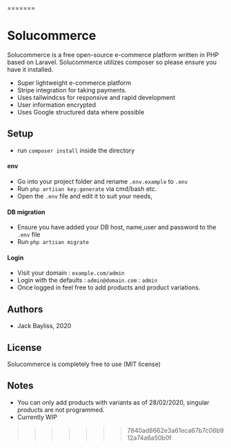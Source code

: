=======
# Solucommerce

Solucommerce is a free open-source e-commerce platform written in PHP based on Laravel. Solucommerce utilizes composer so please ensure you have it installed.

- Super lightweight e-commerce platform
- Stripe integration for taking payments.
- Uses tailwindcss for responsive and rapid development
- User information encrypted
- Uses Google structured data where possible

## Setup
- run `composer install` inside the directory
#### env
- Go into your project folder and rename `.env.example` to `.env`
- Run `php artisan key:generate` via cmd/bash etc.
- Open the `.env` file and edit it to suit your needs, 

#### DB migration
- Ensure you have added your DB host, name,user and password to the `.env` file 
- Run `php artisan migrate`

#### Login
- Visit your domain : `example.com/admin`
- Login with the defaults : `admin@domain.com` : `admin`
- Once logged in feel free to add products and product variations. 

## Authors
- Jack Bayliss, 2020

## License 
Solucommerce is completely free to use (MIT license)

## Notes
- You can only add products with variants as of 28/02/2020, singular products are not programmed. 
- Currently WIP
>>>>>>> 7840ad8662e3a61eca67b7c08b912a74a6a50b0f
